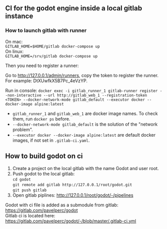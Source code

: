 ## CI for the godot engine inside a local gitlab instance

### How to launch gitlab with runner

On mac:  
`GITLAB_HOME=$HOME/gitlab docker-compose up`  
On linux:  
`GITLAB_HOME=/srv/gitlab docker-compose up`

Then you need to register a runner:  

Go to http://127.0.0.1/admin/runners, copy the token to register the runner. For example: DtXUwfkX5B7Pc_4eVzYP.

Run in console:
`docker exec -i gitlab_runner_1 gitlab-runner register --non-interactive --url http://gitlab_web_1 --registration-token <TOKEN> --docker-network-mode gitlab_default --executor docker --docker-image alpine:latest`

* `gitlab_runner_1` and `gitlab_web_1` are docker image names. To check them, run `docker ps` before.
* `--docker-network-mode gitlab_default` is the solution of the "network problem".
* `--executor docker --docker-image alpine:latest` are default docker images, if not set in `.gitlab-ci.yaml`.

## How to build godot on ci

1. Create a project on the local gitlab with the name Godot and user root.  
2. Push godot to the local gitlab:  
`cd godot`  
`git remote add gitlab http://127.0.0.1/root/godot.git`  
`git push gitlab`  
3. Open gitlab piplines: http://127.0.0.1/root/godot/-/pipelines

Godot with ci file is added as a submodule from gitlab: https://gitlab.com/pavelperc/godot  
Gitlab ci is located here: https://gitlab.com/pavelperc/godot/-/blob/master/.gitlab-ci.yml  

